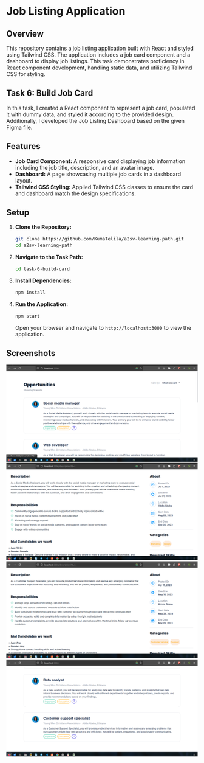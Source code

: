 # Job Listing Application

## Overview

This repository contains a job listing application built with React and styled using Tailwind CSS. The application includes a job card component and a dashboard to display job listings. This task demonstrates proficiency in React component development, handling static data, and utilizing Tailwind CSS for styling.

## Task 6: Build Job Card

In this task, I created a React component to represent a job card, populated it with dummy data, and styled it according to the provided design. Additionally, I developed the Job Listing Dashboard based on the given Figma file.

## Features

- **Job Card Component:** A responsive card displaying job information including the job title, description, and an avatar image.
- **Dashboard:** A page showcasing multiple job cards in a dashboard layout.
- **Tailwind CSS Styling:** Applied Tailwind CSS classes to ensure the card and dashboard match the design specifications.

## Setup

1. **Clone the Repository:**
   ```bash
   git clone https://github.com/KumaTelila/a2sv-learning-path.git
   cd a2sv-learning-path
   ```

2. **Navigate to the Task Path:**
   ```bash
   cd task-6-build-card
   ```

3. **Install Dependencies:**
   ```bash
   npm install
   ```

4. **Run the Application:**
   ```bash
   npm start
   ```

   Open your browser and navigate to `http://localhost:3000` to view the application.



## Screenshots

![](demo-image/Screenshot%20from%202024-08-03%2018-22-08.png)
![](demo-image/Screenshot%20from%202024-08-03%2018-22-18.png)
![](demo-image/Screenshot%20from%202024-08-03%2018-22-28.png)
![](demo-image/Screenshot%20from%202024-08-03%2018-22-33.png)


